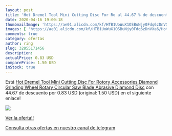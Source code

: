 ```yaml
---
layout: post
title: 'Hot Dremel Tool Mini Cutting Disc For Ro al 44.67 % de descuento'
date: 2020-04-16 19:00:18
thumbnailImage: 'https://ae01.alicdn.com/kf/HTB1UoWuX1OSBuNjy0Fdq6zDnVXa6/Hot-Dremel-Tool-Mini-Cutting-Disc-For-Rotory-Accessories-Diamond-Grinding-Wheel-Rotary-Circular-Saw-Blade.jpg_350x350._SL200_.jpg'
images: [ 'https://ae01.alicdn.com/kf/HTB1UoWuX1OSBuNjy0Fdq6zDnVXa6/Hot-Dremel-Tool-Mini-Cutting-Disc-For-Rotory-Accessories-Diamond-Grinding-Wheel-Rotary-Circular-Saw-Blade.jpg_350x350._SL200_.jpg' ]
comments: true
category: ofertas
author: ring
slug: 32855171456
description:
actualPrice: 0.83 USD
comparePrice: 1.50 USD
inStock: true
---
```


Está [Hot Dremel Tool Mini Cutting Disc For Rotory Accessories Diamond Grinding Wheel Rotary Circular Saw Blade Abrasive Diamond Disc](https://www.amazon.com/dp/32855171456/?tag=redken08-20) con 44.67 de descuento por 0.83 USD (original: 1.50 USD) en el siguiente enlace!

[![](https://ae01.alicdn.com/kf/HTB1UoWuX1OSBuNjy0Fdq6zDnVXa6/Hot-Dremel-Tool-Mini-Cutting-Disc-For-Rotory-Accessories-Diamond-Grinding-Wheel-Rotary-Circular-Saw-Blade.jpg_350x350._SL200_.jpg)](https://www.amazon.com/dp/32855171456/?tag=redken08-20)

[Ver la oferta!!](https://www.amazon.com/dp/32855171456/?tag=redken08-20)

[Consulta otras ofertas en nuestro canal de telegram](https://t.me/s/ofertas25)
